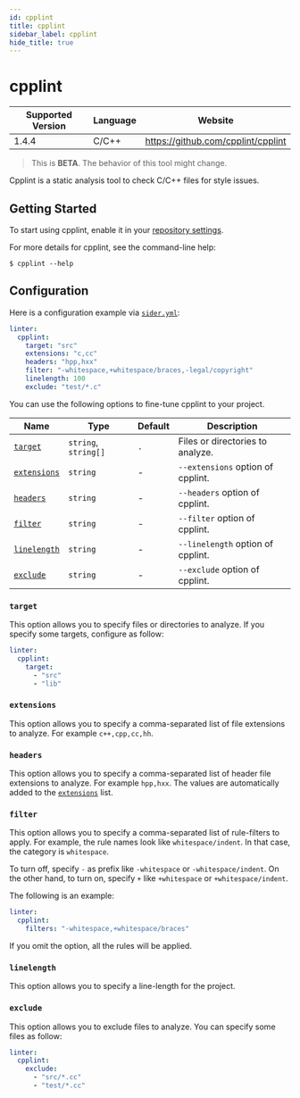 ```yaml
---
id: cpplint
title: cpplint
sidebar_label: cpplint
hide_title: true
---
```


# cpplint

| Supported Version | Language | Website                            |
| ----------------- | -------- | ---------------------------------- |
| 1.4.4             | C/C++    | https://github.com/cpplint/cpplint |

> This is **BETA**. The behavior of this tool might change.

Cpplint is a static analysis tool to check C/C++ files for style issues.

## Getting Started

To start using cpplint, enable it in your [repository settings](../../getting-started/repository-settings.md).

For more details for cpplint, see the command-line help:

```shell
$ cpplint --help
```

## Configuration

Here is a configuration example via [`sider.yml`](../../getting-started/custom-configuration.md):

```yaml
linter:
  cpplint:
    target: "src"
    extensions: "c,cc"
    headers: "hpp,hxx"
    filter: "-whitespace,+whitespace/braces,-legal/copyright"
    linelength: 100
    exclude: "test/*.c"
```

You can use the following options to fine-tune cpplint to your project.

| Name                        | Type                 | Default | Description                       |
| --------------------------- | -------------------- | ------- | --------------------------------- |
| [`target`](#target)         | `string`, `string[]` | `.`     | Files or directories to analyze.  |
| [`extensions`](#extensions) | `string`             | -       | `--extensions` option of cpplint. |
| [`headers`](#headers)       | `string`             | -       | `--headers` option of cpplint.    |
| [`filter`](#filter)         | `string`             | -       | `--filter` option of cpplint.     |
| [`linelength`](#linelength) | `string`             | -       | `--linelength` option of cpplint. |
| [`exclude`](#exclude)       | `string`             | -       | `--exclude` option of cpplint.    |

### `target`

This option allows you to specify files or directories to analyze. If you specify some targets, configure as follow:

```Yaml
linter:
  cpplint:
    target:
      - "src"
      - "lib"
```

### `extensions`

This option allows you to specify a comma-separated list of file extensions to analyze. For example `c++,cpp,cc,hh`.

### `headers`

This option allows you to specify a comma-separated list of header file extensions to analyze. For example `hpp,hxx`.
The values are automatically added to the [`extensions`](#extensions) list.

### `filter`

This option allows you to specify a comma-separated list of rule-filters to apply.
For example, the rule names look like `whitespace/indent`. In that case, the category is `whitespace`.

To turn off, specify `-` as prefix like `-whitespace` or `-whitespace/indent`.
On the other hand, to turn on, specify `+` like `+whitespace` or `+whitespace/indent`.

The following is an example:

```yaml
linter:
  cpplint:
    filters: "-whitespace,+whitespace/braces"
```

If you omit the option, all the rules will be applied.

### `linelength`

This option allows you to specify a line-length for the project.

### `exclude`

This option allows you to exclude files to analyze. You can specify some files as follow:

```yaml
linter:
  cpplint:
    exclude:
      - "src/*.cc"
      - "test/*.cc"
```
